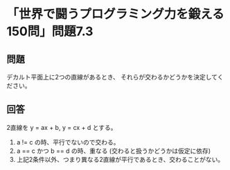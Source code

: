 # 「世界で闘うプログラミング力を鍛える150問」問題7.3

## 問題

デカルト平面上に2つの直線があるとき、
それらが交わるかどうかを決定してください。

## 回答

2直線を y = ax + b, y = cx + d とする。

1. a != c の時、平行でないので交わる。
1. a == c かつ b == d の時、重なる (交わると扱うかどうかは仮定に依存)
1. 上記2条件以外、つまり異なる2直線が平行であるとき、交わることがない。
